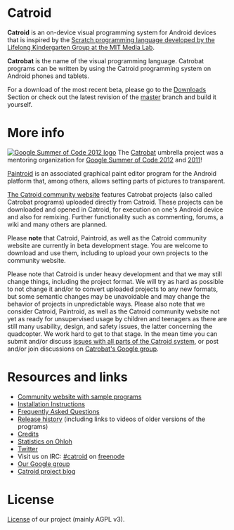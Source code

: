 Catroid
=======

**Catroid** is an on-device visual programming system for Android devices that is inspired by the [Scratch programming language developed by the Lifelong Kindergarten Group at the MIT Media Lab](http://scratch.mit.edu/).

**Catrobat** is the name of the visual programming language. Catrobat programs can be written by using the Catroid programming system on Android phones and tablets.

For a download of the most recent beta, please go to the [Downloads](https://github.com/Catrobat/Catroid/downloads) Section or check out the latest revision of the [master](https://github.com/Catrobat/Catroid/commits/master) branch and build it yourself.

More info
=========
[![Google Summer of Code 2012 logo](http://www.google-melange.com/soc/content/2-0-20120326/images/v2/gsoc/logo/banner-gsoc2012.png)](https://www.google-melange.com/gsoc/org/google/gsoc2012/catroidproject)
The [Catrobat](https://github.com/Catrobat/) umbrella project was a mentoring organization for [Google Summer of Code 2012](https://www.google-melange.com/gsoc/org/google/gsoc2012/catroidproject) and [2011](https://www.google-melange.com/gsoc/org/google/gsoc2011/catroid)!

[Paintroid](https://github.com/Catrobat/Paintroid) is an associated graphical paint editor program for the Android platform that, among others, allows setting parts of pictures to transparent.

[The Catroid community website](http://www.catroid.org/) features Catrobat projects (also called Catrobat programs) uploaded directly from Catroid. These projects can be downloaded and opened in Catroid, for execution on one's Android device and also for remixing. Further functionality such as commenting, forums, a wiki and many others are planned.

Please **note** that Catroid, Paintroid, as well as the Catroid community website are currently in beta development stage. You are welcome to download and use them, including to upload your own projects to the community website.

Please note that Catroid is under heavy development and that we may still change things, including the project format. We will try as hard as possible to not change it and/or to convert uploaded projects to any new formats, but some semantic changes may be unavoidable and may change the behavior of projects in unpredictable ways. Please also note that we consider Catroid, Paintroid, as well as the Catroid community website not yet as ready for unsupervised usage by children and teenagers as there are still many usability, design, and safety issues, the latter concerning the quadcopter. We work hard to get to that stage. In the mean time you can submit and/or discuss [issues with all parts of the Catroid system](https://github.com/Catrobat/Catroid/issues), or post and/or join discussions on [Catrobat's Google group](https://groups.google.com/forum/?fromgroups#!forum/catrobat).

Resources and links
=========
* [Community website with sample programs](http://www.catroid.org/)
* [Installation Instructions](https://github.com/Catrobat/Catroid/wiki/Installation-Instructions)
* [Frequently Asked Questions](https://github.com/Catrobat/Catroid/wiki/Frequently-Asked-Questions)
* [Release history](https://github.com/Catrobat/Catroid/wiki/Release-History) (including links to videos of older versions of the programs)
* [Credits](http://developer.catrobat.org/credits)
* [Statistics on Ohloh](https://www.ohloh.net/p/catrobat/)
* [Twitter](http://twitter.com/Catroid)
* Visit us on IRC: [#catroid](http://webchat.freenode.net/?channels=catroid&uio=d4) on [freenode](http://freenode.net/)
* [Our Google group](https://groups.google.com/forum/?fromgroups#!forum/catrobat)
* [Catroid project blog](http://blog.catroid.org/)

License
=======
[License](http://developer.catrobat.org/licenses) of our project (mainly AGPL v3).
